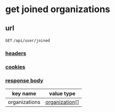 # get joined organizations

## url

`GET` `/api/user/joined`

### [headers](../request/headers.html)

### [cookies](../request/cookies.html)

### [response body](../response.html)

key name | value type
--- | ---
organizations | [organization](../organization.html)[]
